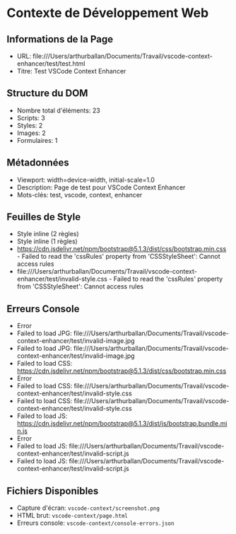 # Contexte de Développement Web

## Informations de la Page
- URL: file:///Users/arthurballan/Documents/Travail/vscode-context-enhancer/test/test.html
- Titre: Test VSCode Context Enhancer

## Structure du DOM
- Nombre total d'éléments: 23
- Scripts: 3
- Styles: 2
- Images: 2
- Formulaires: 1

## Métadonnées
- Viewport: width=device-width, initial-scale=1.0
- Description: Page de test pour VSCode Context Enhancer
- Mots-clés: test, vscode, context, enhancer

## Feuilles de Style
- Style inline (2 règles)
- Style inline (1 règles)
- https://cdn.jsdelivr.net/npm/bootstrap@5.1.3/dist/css/bootstrap.min.css - Failed to read the 'cssRules' property from 'CSSStyleSheet': Cannot access rules
- file:///Users/arthurballan/Documents/Travail/vscode-context-enhancer/test/invalid-style.css - Failed to read the 'cssRules' property from 'CSSStyleSheet': Cannot access rules

## Erreurs Console
- Error
- Failed to load JPG: file:///Users/arthurballan/Documents/Travail/vscode-context-enhancer/test/invalid-image.jpg
- Failed to load JPG: file:///Users/arthurballan/Documents/Travail/vscode-context-enhancer/test/invalid-image.jpg
- Failed to load CSS: https://cdn.jsdelivr.net/npm/bootstrap@5.1.3/dist/css/bootstrap.min.css
- Error
- Failed to load CSS: file:///Users/arthurballan/Documents/Travail/vscode-context-enhancer/test/invalid-style.css
- Failed to load CSS: file:///Users/arthurballan/Documents/Travail/vscode-context-enhancer/test/invalid-style.css
- Failed to load JS: https://cdn.jsdelivr.net/npm/bootstrap@5.1.3/dist/js/bootstrap.bundle.min.js
- Error
- Failed to load JS: file:///Users/arthurballan/Documents/Travail/vscode-context-enhancer/test/invalid-script.js
- Failed to load JS: file:///Users/arthurballan/Documents/Travail/vscode-context-enhancer/test/invalid-script.js

## Fichiers Disponibles
- Capture d'écran: `vscode-context/screenshot.png`
- HTML brut: `vscode-context/page.html`
- Erreurs console: `vscode-context/console-errors.json`
